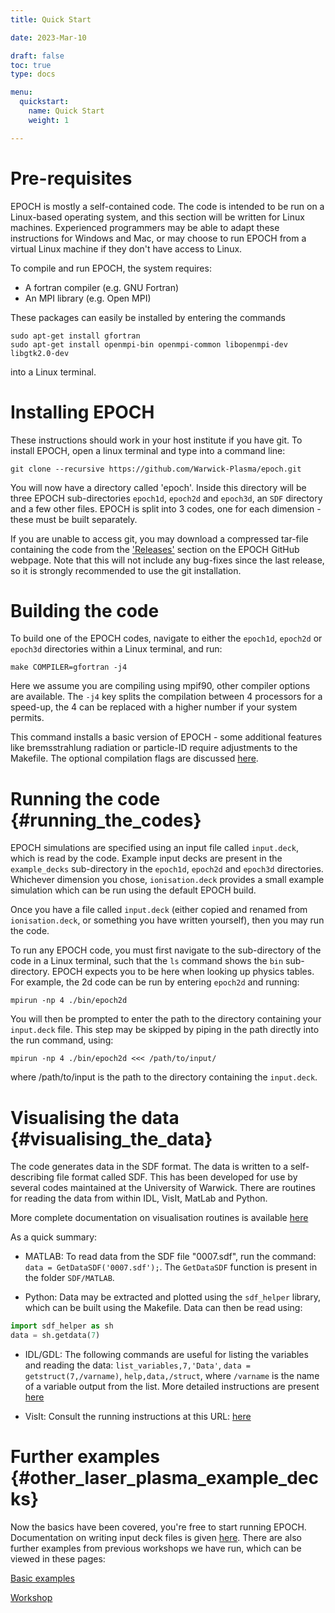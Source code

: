 ```yaml
---
title: Quick Start

date: 2023-Mar-10

draft: false
toc: true
type: docs

menu:
  quickstart:
    name: Quick Start
    weight: 1

---
```


# Pre-requisites

EPOCH is mostly a self-contained code. The code is intended to be run on a Linux-based operating system, and this section will be written for Linux machines. Experienced programmers may be able to adapt these instructions for Windows and Mac, or may choose to run EPOCH from a virtual Linux machine if they don't have access to Linux.

To compile and run EPOCH, the system requires:
- A fortran compiler (e.g. GNU Fortran)
- An MPI library (e.g. Open MPI)

These packages can easily be installed by entering the commands

```
sudo apt-get install gfortran
sudo apt-get install openmpi-bin openmpi-common libopenmpi-dev libgtk2.0-dev
```

into a Linux terminal.

# Installing EPOCH

These instructions should work in your host institute if you have git. To install EPOCH, open a linux terminal and type into a command line:
```
git clone --recursive https://github.com/Warwick-Plasma/epoch.git
```

You will now have a directory called 'epoch'. Inside this directory will
be three EPOCH sub-directories `epoch1d`, `epoch2d` and `epoch3d`, an `SDF`
directory and a few other files. EPOCH is split into 3 codes, one for each dimension - these must be built separately.

If you are unable to access git, you may download a compressed tar-file containing the code from the ['Releases'](https://github.com/Warwick-Plasma/epoch/releases)
section on the EPOCH GitHub webpage. Note that this will not include any bug-fixes since 
the last release, so it is strongly recommended to use the git installation.

# Building the code

To build one of the EPOCH codes, navigate to either the `epoch1d`, `epoch2d` or `epoch3d` directories within a Linux terminal, and run:

```
make COMPILER=gfortran -j4
```

Here we assume you are compiling using mpif90, other compiler options are available. The `-j4` key splits the compilation between 4 processors for a speed-up, the 4 can be replaced with a higher number if your system permits.

This command installs a basic version of EPOCH - some additional features like bremsstrahlung radiation or particle-ID require adjustments to the Makefile. The optional compilation flags are discussed [here][Compiler flags].

# Running the code {#running_the_codes}

EPOCH simulations are specified using an input file called `input.deck`, which is read by the code. Example input decks are present in the `example_decks` sub-directory in the `epoch1d`, `epoch2d` and `epoch3d` directories. Whichever dimension you chose, `ionisation.deck` provides a small example simulation which can be run using the default EPOCH build.

Once you have a file called `input.deck`
(either copied and renamed from `ionisation.deck`, or something you have written yourself), then you may run the code.

To run any EPOCH code, you must first navigate to the sub-directory of the code in a Linux terminal, such that the `ls` command shows the `bin` sub-directory. EPOCH expects you to be here when looking up physics tables. For example, the 2d code can be run by entering `epoch2d` and running:

```
mpirun -np 4 ./bin/epoch2d
```

You will then be prompted to enter the path to the directory containing your `input.deck` file. This step may be skipped by piping in the path directly into the run command, using:

```
mpirun -np 4 ./bin/epoch2d <<< /path/to/input/
```

where /path/to/input is the path to the directory containing the `input.deck`.


# Visualising the data {#visualising_the_data}

The code generates data in the SDF format. The data is
written to a self-describing file format called SDF. This has been
developed for use by several codes maintained at the University of
Warwick. There are routines for reading the data from within IDL, VisIt,
MatLab and Python.

More complete documentation on visualisation routines is available
[here][Visualisation]

As a quick summary:

- MATLAB: To read data from the SDF file "0007.sdf", run the command: `data = GetDataSDF('0007.sdf');`. The `GetDataSDF` function is present in the folder `SDF/MATLAB`.

- Python: Data may be extracted and plotted using the `sdf_helper` library, which can be built using the Makefile. Data can then be read using:

```python 
import sdf_helper as sh
data = sh.getdata(7)
```

- IDL/GDL: The following commands are useful for listing the variables and reading the data: `list_variables,7,'Data'`, `data = getstruct(7,/varname)`, `help,data,/struct`, where `/varname` is the name of a variable output from the list. More detailed instructions are present [here][Visualising_SDF_files_with_LLNL_VisIt]

- VisIt: Consult the running instructions at this URL: [
here][Visualising_SDF_files_with_LLNL_VisIt]

# Further examples {#other_laser_plasma_example_decks}

Now the basics have been covered, you're free to start running EPOCH. Documentation on writing input deck files is given [here][input_decks]. There are also further examples from previous workshops we have run, which can be viewed in these pages: 

[Basic examples][Basic_examples]

[Workshop][Workshop_examples_continued]



<!-- ########################  Cross references  ######################## -->

[Basic_examples]: /documentation/examples/Basic_examples
[Compiler flags]: /documentation/basic_usage/Compiler_Flags
[Input_deck_output_block]: /documentation/input_deck/input_deck_output_block
[input_decks]: /documentation/input_deck
[Landing_Page]: /documentation
[Visualisation]: /documentation/visualising_output
[Visualising_SDF_files_with_LLNL_VisIt]: /documentation/visualising_output/visualising_sdf_files_with_llnl_visit
[Workshop_examples_continued]: /documentation/examples/workshop_examples_continued
